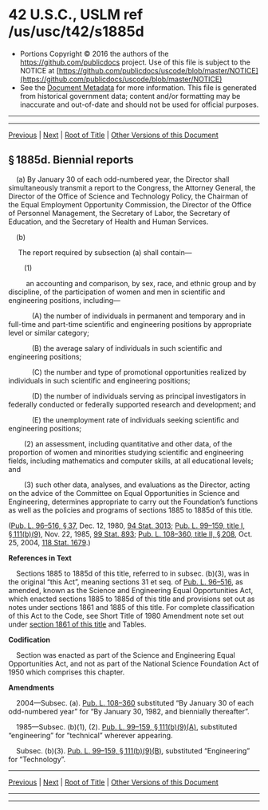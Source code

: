 ---
---

# 42 U.S.C., USLM ref /us/usc/t42/s1885d

* Portions Copyright © 2016 the authors of the https://github.com/publicdocs project.
  Use of this file is subject to the NOTICE at [https://github.com/publicdocs/uscode/blob/master/NOTICE](https://github.com/publicdocs/uscode/blob/master/NOTICE)
* See the [Document Metadata](././../../../..//README.md) for more information.
  This file is generated from historical government data; content and/or formatting may be inaccurate and out-of-date and should not be used for official purposes.

----------
----------

[Previous](./../../../..//us/usc/t42/ch16/m__us_usc_t42_s1885c.md) | [Next](./../../../..//us/usc/t42/ch16/m__us_usc_t42_s1886.md) | [Root of Title](./../../../../) | [Other Versions of this Document](https://publicdocs.github.io/go/links?ns=uslm&ref=%2Fus%2Fusc%2Ft42%2Fs1885d)

## § 1885d. Biennial reports

    (a) By January 30 of each odd-numbered year, the Director shall simultaneously transmit a report to the Congress, the Attorney General, the Director of the Office of Science and Technology Policy, the Chairman of the Equal Employment Opportunity Commission, the Director of the Office of Personnel Management, the Secretary of Labor, the Secretary of Education, and the Secretary of Health and Human Services.

    (b)

     The report required by subsection (a) shall contain—

        (1)

         an accounting and comparison, by sex, race, and ethnic group and by discipline, of the participation of women and men in scientific and engineering positions, including—

            (A) the number of individuals in permanent and temporary and in full-time and part-time scientific and engineering positions by appropriate level or similar category;

            (B) the average salary of individuals in such scientific and engineering positions;

            (C) the number and type of promotional opportunities realized by individuals in such scientific and engineering positions;

            (D) the number of individuals serving as principal investigators in federally conducted or federally supported research and development; and

            (E) the unemployment rate of individuals seeking scientific and engineering positions;

        (2) an assessment, including quantitative and other data, of the proportion of women and minorities studying scientific and engineering fields, including mathematics and computer skills, at all educational levels; and

        (3) such other data, analyses, and evaluations as the Director, acting on the advice of the Committee on Equal Opportunities in Science and Engineering, determines appropriate to carry out the Foundation’s functions as well as the policies and programs of sections 1885 to 1885d of this title.

([Pub. L. 96–516, § 37][/us/pl/96/516/s37], Dec. 12, 1980, [94 Stat. 3013][/us/stat/94/3013]; [Pub. L. 99–159, title I, § 111(b)(9)][/us/pl/99/159/s111/b/9], Nov. 22, 1985, [99 Stat. 893][/us/stat/99/893]; [Pub. L. 108–360, title II, § 208][/us/pl/108/360/s208], Oct. 25, 2004, [118 Stat. 1679][/us/stat/118/1679].)

 __References in Text__ 

    Sections 1885 to 1885d of this title, referred to in subsec. (b)(3), was in the original “this Act”, meaning sections 31 et seq. of [Pub. L. 96–516][/us/pl/96/516], as amended, known as the Science and Engineering Equal Opportunities Act, which enacted sections 1885 to 1885d of this title and provisions set out as notes under sections 1861 and 1885 of this title. For complete classification of this Act to the Code, see Short Title of 1980 Amendment note set out under [section 1861 of this title][/us/usc/t42/s1861] and Tables.

 __Codification__ 

    Section was enacted as part of the Science and Engineering Equal Opportunities Act, and not as part of the National Science Foundation Act of 1950 which comprises this chapter.

 __Amendments__ 

    2004—Subsec. (a). [Pub. L. 108–360][/us/pl/108/360] substituted “By January 30 of each odd-numbered year” for “By January 30, 1982, and biennially thereafter”.

    1985—Subsec. (b)(1), (2). [Pub. L. 99–159, § 111(b)(9)(A)][/us/pl/99/159/s111/b/9/A], substituted “engineering” for “technical” wherever appearing.

    Subsec. (b)(3). [Pub. L. 99–159, § 111(b)(9)(B)][/us/pl/99/159/s111/b/9/B], substituted “Engineering” for “Technology”.

----------

[Previous](./../../../..//us/usc/t42/ch16/m__us_usc_t42_s1885c.md) | [Next](./../../../..//us/usc/t42/ch16/m__us_usc_t42_s1886.md) | [Root of Title](./../../../../) | [Other Versions of this Document](https://publicdocs.github.io/go/links?ns=uslm&ref=%2Fus%2Fusc%2Ft42%2Fs1885d)

----------
----------

[/us/pl/96/516/s37]: https://publicdocs.github.io/go/links?ns=uslm&ref=%2Fus%2Fpl%2F96%2F516%2Fs37
[/us/stat/94/3013]: https://publicdocs.github.io/go/links?ns=uslm&ref=%2Fus%2Fstat%2F94%2F3013
[/us/pl/99/159/s111/b/9]: https://publicdocs.github.io/go/links?ns=uslm&ref=%2Fus%2Fpl%2F99%2F159%2Fs111%2Fb%2F9
[/us/stat/99/893]: https://publicdocs.github.io/go/links?ns=uslm&ref=%2Fus%2Fstat%2F99%2F893
[/us/pl/108/360/s208]: https://publicdocs.github.io/go/links?ns=uslm&ref=%2Fus%2Fpl%2F108%2F360%2Fs208
[/us/stat/118/1679]: https://publicdocs.github.io/go/links?ns=uslm&ref=%2Fus%2Fstat%2F118%2F1679
[/us/pl/96/516]: https://publicdocs.github.io/go/links?ns=uslm&ref=%2Fus%2Fpl%2F96%2F516
[/us/usc/t42/s1861]: https://publicdocs.github.io/go/links?ns=uslm&ref=%2Fus%2Fusc%2Ft42%2Fs1861
[/us/pl/108/360]: https://publicdocs.github.io/go/links?ns=uslm&ref=%2Fus%2Fpl%2F108%2F360
[/us/pl/99/159/s111/b/9/A]: https://publicdocs.github.io/go/links?ns=uslm&ref=%2Fus%2Fpl%2F99%2F159%2Fs111%2Fb%2F9%2FA
[/us/pl/99/159/s111/b/9/B]: https://publicdocs.github.io/go/links?ns=uslm&ref=%2Fus%2Fpl%2F99%2F159%2Fs111%2Fb%2F9%2FB


